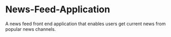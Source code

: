 # News-Feed-Application
A news feed front end application that enables users get current news from popular news channels.
